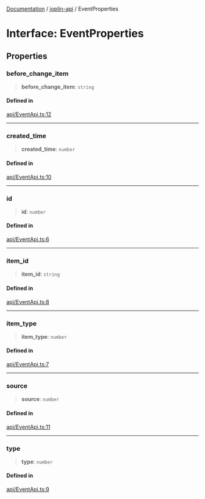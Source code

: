 [Documentation](../../packages.md) / [joplin-api](../index.md) / EventProperties

# Interface: EventProperties

## Properties

### before_change_item

> **before_change_item**: `string`

#### Defined in

[api/EventApi.ts:12](https://github.com/rxliuli/joplin-utils/blob/856dd8cbf75fe71932485581a99ca0e4ebcdd5e8/packages/joplin-api/src/api/EventApi.ts#L12)

---

### created_time

> **created_time**: `number`

#### Defined in

[api/EventApi.ts:10](https://github.com/rxliuli/joplin-utils/blob/856dd8cbf75fe71932485581a99ca0e4ebcdd5e8/packages/joplin-api/src/api/EventApi.ts#L10)

---

### id

> **id**: `number`

#### Defined in

[api/EventApi.ts:6](https://github.com/rxliuli/joplin-utils/blob/856dd8cbf75fe71932485581a99ca0e4ebcdd5e8/packages/joplin-api/src/api/EventApi.ts#L6)

---

### item_id

> **item_id**: `string`

#### Defined in

[api/EventApi.ts:8](https://github.com/rxliuli/joplin-utils/blob/856dd8cbf75fe71932485581a99ca0e4ebcdd5e8/packages/joplin-api/src/api/EventApi.ts#L8)

---

### item_type

> **item_type**: `number`

#### Defined in

[api/EventApi.ts:7](https://github.com/rxliuli/joplin-utils/blob/856dd8cbf75fe71932485581a99ca0e4ebcdd5e8/packages/joplin-api/src/api/EventApi.ts#L7)

---

### source

> **source**: `number`

#### Defined in

[api/EventApi.ts:11](https://github.com/rxliuli/joplin-utils/blob/856dd8cbf75fe71932485581a99ca0e4ebcdd5e8/packages/joplin-api/src/api/EventApi.ts#L11)

---

### type

> **type**: `number`

#### Defined in

[api/EventApi.ts:9](https://github.com/rxliuli/joplin-utils/blob/856dd8cbf75fe71932485581a99ca0e4ebcdd5e8/packages/joplin-api/src/api/EventApi.ts#L9)
